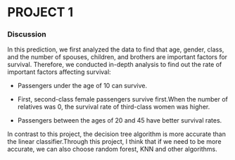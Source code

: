 # PROJECT 1


 ### Discussion

In this prediction, we first analyzed the data to find that age, gender, class, and the number of spouses, children, and brothers are important factors for survival. Therefore, we conducted in-depth analysis to find out the rate of important factors affecting survival:

* Passengers under the age of 10 can survive.

* First, second-class female passengers survive first.When the number of relatives was 0, the survival rate of third-class women was higher.

* Passengers between the ages of 20 and 45 have better survival rates.

In contrast to this project, the decision tree algorithm is more accurate than the linear classifier.Through this project, I think that if we need to be more accurate, we can also choose random forest, KNN and other algorithms.
